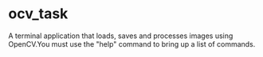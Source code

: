 # ocv_task
A terminal application that loads, saves and processes images using OpenCV.You must use the "help" command to bring up a list of commands.

